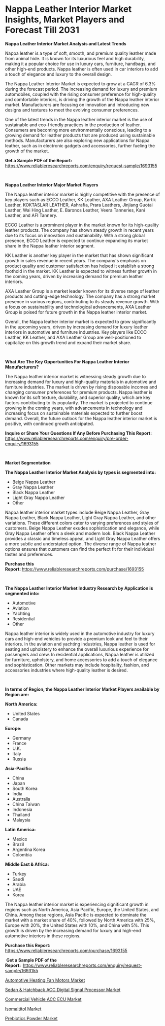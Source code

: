 <p><h1>Nappa Leather Interior Market Insights, Market Players and Forecast Till 2031</h1></p><p><strong>Nappa Leather Interior Market Analysis and Latest Trends</strong></p>
<p><p>Nappa leather is a type of soft, smooth, and premium quality leather made from animal hide. It is known for its luxurious feel and high durability, making it a popular choice for use in luxury cars, furniture, handbags, and other high-end products. Nappa leather is often used in car interiors to add a touch of elegance and luxury to the overall design.</p><p>The Nappa Leather Interior Market is expected to grow at a CAGR of 6.3% during the forecast period. The increasing demand for luxury and premium automobiles, coupled with the rising consumer preference for high-quality and comfortable interiors, is driving the growth of the Nappa leather interior market. Manufacturers are focusing on innovation and introducing new designs and textures to meet the evolving consumer preferences.</p><p>One of the latest trends in the Nappa leather interior market is the use of sustainable and eco-friendly practices in the production of leather. Consumers are becoming more environmentally conscious, leading to a growing demand for leather products that are produced using sustainable methods. Manufacturers are also exploring new applications for Nappa leather, such as in electronic gadgets and accessories, further fueling the growth of the market.</p></p>
<p><strong>Get a Sample PDF of the Report:&nbsp;</strong> <a href="https://www.reliableresearchreports.com/enquiry/request-sample/1693155">https://www.reliableresearchreports.com/enquiry/request-sample/1693155</a></p>
<p>&nbsp;</p>
<p><strong>Nappa Leather Interior Major Market Players</strong></p>
<p><p>The Nappa leather interior market is highly competitive with the presence of key players such as ECCO Leather, KK Leather, AXA Leather Group, Kartik Leather, KOKTASLAR LEATHER, Ashrafia, Prara Leathers, Jinjiang Guotai Leather, Wai Hing Leather, E. Baronos Leather, Veera Tanneries, Kani Leather, and AFI Tannery.</p><p>ECCO Leather is a prominent player in the market known for its high-quality leather products. The company has shown steady growth in recent years due to its focus on innovation and sustainability. With a strong global presence, ECCO Leather is expected to continue expanding its market share in the Nappa leather interior segment.</p><p>KK Leather is another key player in the market that has shown significant growth in sales revenue in recent years. The company's emphasis on product quality and customer satisfaction has helped it establish a strong foothold in the market. KK Leather is expected to witness further growth in the coming years, driven by increasing demand for premium leather interiors.</p><p>AXA Leather Group is a market leader known for its diverse range of leather products and cutting-edge technology. The company has a strong market presence in various regions, contributing to its steady revenue growth. With a focus on sustainability and technological advancements, AXA Leather Group is poised for future growth in the Nappa leather interior market.</p><p>Overall, the Nappa leather interior market is expected to grow significantly in the upcoming years, driven by increasing demand for luxury leather interiors in automotive and furniture industries. Key players like ECCO Leather, KK Leather, and AXA Leather Group are well-positioned to capitalize on this growth trend and expand their market share.</p></p>
<p>&nbsp;</p>
<p><strong>What Are The Key Opportunities For Nappa Leather Interior Manufacturers?</strong></p>
<p><p>The Nappa leather interior market is witnessing steady growth due to increasing demand for luxury and high-quality materials in automotive and furniture industries. The market is driven by rising disposable incomes and changing consumer preferences for premium products. Nappa leather is known for its soft texture, durability, and superior quality, which are key factors contributing to its popularity. The market is projected to continue growing in the coming years, with advancements in technology and increasing focus on sustainable materials expected to further boost demand. Overall, the future outlook for the Nappa leather interior market is positive, with continued growth anticipated.</p></p>
<p><strong>Inquire or Share Your Questions If Any Before Purchasing This Report:</strong> <a href="https://www.reliableresearchreports.com/enquiry/pre-order-enquiry/1693155">https://www.reliableresearchreports.com/enquiry/pre-order-enquiry/1693155</a></p>
<p>&nbsp;</p>
<p><strong>Market Segmentation</strong></p>
<p><strong>The Nappa Leather Interior Market Analysis by types is segmented into:</strong></p>
<p><ul><li>Beige Nappa Leather</li><li>Gray Nappa Leather</li><li>Black Nappa Leather</li><li>Light Gray Nappa Leather</li><li>Other</li></ul></p>
<p><p>Nappa leather interior market types include Beige Nappa Leather, Gray Nappa Leather, Black Nappa Leather, Light Gray Nappa Leather, and other variations. These different colors cater to varying preferences and styles of customers. Beige Nappa Leather exudes sophistication and elegance, while Gray Nappa Leather offers a sleek and modern look. Black Nappa Leather provides a classic and timeless appeal, and Light Gray Nappa Leather offers a more subtle and understated option. The diverse range of Nappa leather options ensures that customers can find the perfect fit for their individual tastes and preferences.</p></p>
<p><strong>Purchase this Report:&nbsp;</strong><a href="https://www.reliableresearchreports.com/purchase/1693155">https://www.reliableresearchreports.com/purchase/1693155</a></p>
<p>&nbsp;</p>
<p><strong>The Nappa Leather Interior Market Industry Research by Application is segmented into:</strong></p>
<p><ul><li>Automotive</li><li>Aviation</li><li>Yachting</li><li>Residential</li><li>Other</li></ul></p>
<p><p>Nappa leather interior is widely used in the automotive industry for luxury cars and high-end vehicles to provide a premium look and feel to their interiors. In the aviation and yachting industries, Nappa leather is used for seating and upholstery to enhance the overall luxurious experience for passengers and crew. In residential applications, Nappa leather is utilized for furniture, upholstery, and home accessories to add a touch of elegance and sophistication. Other markets may include hospitality, fashion, and accessories industries where high-quality leather is desired.</p></p>
<p>&nbsp;</p>
<p><strong>In terms of Region, the Nappa Leather Interior Market Players available by Region are:</strong></p>
<p>
    <p> <strong> North America: </strong>
        <ul>
            <li>United States</li>
            <li>Canada</li>
        </ul>
        </p> 
    <p> <strong> Europe: </strong>
        <ul>
            <li>Germany</li>
            <li>France</li>
            <li>U.K.</li>
            <li>Italy</li>
            <li>Russia</li>
        </ul>
        </p> 
    <p> <strong> Asia-Pacific: </strong>
        <ul>
            <li>China</li>
            <li>Japan</li>
            <li>South Korea</li>
            <li>India</li>
            <li>Australia</li>
            <li>China Taiwan</li>
            <li>Indonesia</li>
            <li>Thailand</li>
            <li>Malaysia</li>
        </ul>
        </p> 
    <p> <strong> Latin America: </strong>
        <ul>
            <li>Mexico</li>
            <li>Brazil</li>
            <li>Argentina Korea</li>
            <li>Colombia</li>
        </ul>
        </p> 
    <p> <strong> Middle East & Africa: </strong>
        <ul>
            <li>Turkey</li>
            <li>Saudi</li>
            <li>Arabia</li>
            <li>UAE</li>
            <li>Korea</li>
        </ul>
    </p>
    </p>
<p><p>The Nappa leather interior market is experiencing significant growth in regions such as North America, Asia Pacific, Europe, the United States, and China. Among these regions, Asia Pacific is expected to dominate the market with a market share of 40%, followed by North America with 25%, Europe with 20%, the United States with 10%, and China with 5%. This growth is driven by the increasing demand for luxury and high-end automotive interiors in these regions.</p></p>
<p><strong>Purchase this Report: </strong><a href="https://www.reliableresearchreports.com/purchase/1693155">https://www.reliableresearchreports.com/purchase/1693155</a></p>
<p>&nbsp;<strong>Get a Sample PDF of the Report:&nbsp;&nbsp;</strong><a href="https://www.reliableresearchreports.com/enquiry/request-sample/1693155">https://www.reliableresearchreports.com/enquiry/request-sample/1693155</a></p>
<p><strong></strong></p>
<p><p><a href="https://github.com/WillieWoodard/Market-Research-Report-List-3/blob/main/automotive-heating-fan-motors-market.md">Automotive Heating Fan Motors Market</a></p><p><a href="https://github.com/jodemen/Market-Research-Report-List-1/blob/main/sedan-hatchback-acc-digital-signal-processor-market.md">Sedan & Hatchback ACC Digital Signal Processor Market</a></p><p><a href="https://github.com/Sarissaschmalingtr6fz2739/Market-Research-Report-List-1/blob/main/commercial-vehicle-acc-ecu-market.md">Commercial Vehicle ACC ECU Market</a></p><p><a href="https://issuu.com/reportprime-2/docs/isomaltitol-market-size-2030.pptx">Isomaltitol Market</a></p><p><a href="https://issuu.com/reportprime-2/docs/prebiotics-powder-market-size-2030.pptx">Prebiotics Powder Market</a></p></p>